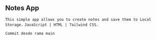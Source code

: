 ## Notes App
```This simple app allows you to create notes and save them to Local Storage.```
```JavaScript | HTML | Tailwind CSS.```


```Commit desde rama main```

